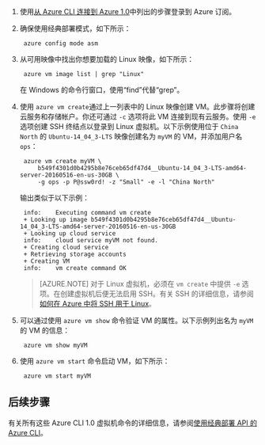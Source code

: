 <!-- need to be verified -->


1. 使用[从 Azure CLI 连接到 Azure 1.0](/documentation/articles/xplat-cli-connect/)中列出的步骤登录到 Azure 订阅。

2. 确保使用经典部署模式，如下所示：

        azure config mode asm

3. 从可用映像中找出你想要加载的 Linux 映像，如下所示：

        azure vm image list | grep "Linux"

    在 Windows 的命令行窗口，使用“find”代替“grep”。
   
4. 使用 `azure vm create`通过上一列表中的 Linux 映像创建 VM。此步骤将创建云服务和存储帐户。你还可通过 `-c` 选项将此 VM 连接到现有云服务。使用 `-e` 选项创建 SSH 终结点以登录到 Linux 虚拟机。以下示例使用位于 `China North` 的 `Ubuntu-14_04_3-LTS` 映像创建名为 `myVM` 的 VM，并添加用户名 `ops`：

        azure vm create myVM \
            b549f4301d0b4295b8e76ceb65df47d4__Ubuntu-14_04_3-LTS-amd64-server-20160516-en-us-30GB \
            -g ops -p P@ssw0rd! -z "Small" -e -l "China North"

    输出类似于以下示例：

        info:    Executing command vm create
        + Looking up image b549f4301d0b4295b8e76ceb65df47d4__Ubuntu-14_04_3-LTS-amd64-server-20160516-en-us-30GB
        + Looking up cloud service
        info:    cloud service myVM not found.
        + Creating cloud service
        + Retrieving storage accounts
        + Creating VM
        info:    vm create command OK

    > [AZURE.NOTE]
    对于 Linux 虚拟机，必须在 `vm create` 中提供 `-e` 选项。在创建虚拟机后便无法启用 SSH。有关 SSH 的详细信息，请参阅[如何在 Azure 中将 SSH 用于 Linux](/documentation/articles/virtual-machines-linux-mac-create-ssh-keys/)。

5. 可以通过使用 `azure vm show` 命令验证 VM 的属性。以下示例列出名为 `myVM` 的 VM 的信息：

        azure vm show myVM

6. 使用 `azure vm start` 命令启动 VM，如下所示：

        azure vm start myVM

## 后续步骤
有关所有这些 Azure CLI 1.0 虚拟机命令的详细信息，请参阅[使用经典部署 API 的 Azure CLI](/documentation/articles/virtual-machines-command-line-tools/)。

<!---HONumber=Mooncake_1212_2016-->